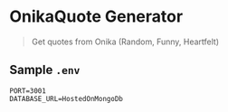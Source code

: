# OnikaQuote Generator
> Get quotes from Onika (Random, Funny, Heartfelt)

## Sample `.env`

```
PORT=3001
DATABASE_URL=HostedOnMongoDb
```
